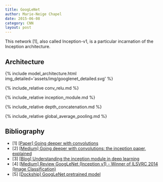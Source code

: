 ```yaml
---
title: GoogLeNet
author: Marie-Neige Chapel
date: 2015-06-08
category: CNN
layout: post
---
```


This network [1], also called Inception-v1, is a particular incarnation of the Inception architecture.

## Architecture

{% include model_architecture.html img_detailed='assets/img/googlenet_detailed.svg' %}

{% include_relative conv_relu.md %}

{% include_relative inception_module.md %}

{% include_relative depth_concatenation.md %}

{% include_relative global_average_pooling.md %}

## Bibliography

- [1] [[Paper] Going deeper with convolutions](https://www.cv-foundation.org/openaccess/content_cvpr_2015/papers/Szegedy_Going_Deeper_With_2015_CVPR_paper.pdf)
- [2] [[Medium] Going deeper with convolutions: the inception paper, explained](https://medium.com/aiguys/going-deeper-with-convolutions-the-inception-paper-explained-841a0c661fd3)
- [3] [[Blog] Understanding the inception module in deep learning](https://deepai.org/machine-learning-glossary-and-terms/inception-module)
- [4] [[Medium] Review GoogLeNet (Inception v1) - Winner of ILSVRC 2014 (Image Classification)](https://medium.com/coinmonks/paper-review-of-googlenet-inception-v1-winner-of-ilsvlc-2014-image-classification-c2b3565a64e7)
- [5] [[Dockship] GoogLeNet pretrained model](https://dockship.io/articles/606726b2c4b39328660fcd9e/googlenet:-cnn-architecture)
